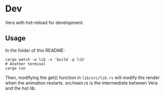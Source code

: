 # Dev
Vera with hot-reload for development.

## Usage
In the folder of this README:
```shell
cargo watch -w lib -x 'build -p lib'
# Another terminal
cargo run
```

Then, modifying the get() function in `lib/src/lib.rs` will modify the render when the animation restarts.
src/main.rs is the intermediate between Vera and the hot lib.